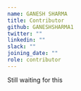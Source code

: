 ```yaml
---
name: GANESH SHARMA
title: Contributor
github: GANESHSHARMA1
twitter: ""
linkedin: ""
slack: ""
joining_date: ""
role: contributor
---
```


Still waiting for this
